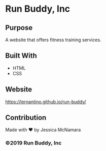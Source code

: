 # Run Buddy, Inc


## Purpose
A website that offers fitness training services.


## Built With
* HTML
* CSS


## Website
https://lernantino.github.io/run-buddy/


## Contribution
Made with ❤️ by Jessica McNamara

### ©️2019 Run Buddy, Inc
